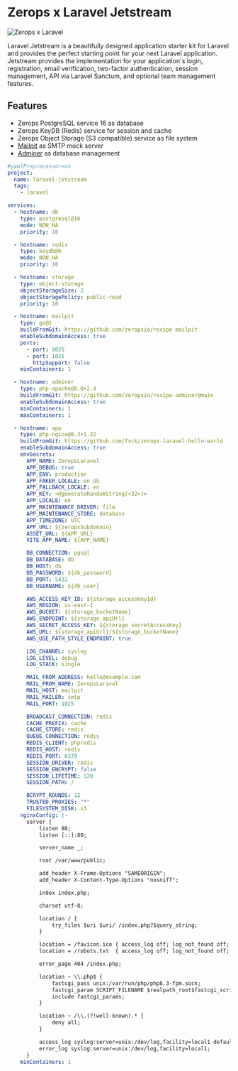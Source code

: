 # Zerops x Laravel Jetstream

![Zerops x Laravel](https://github.com/fxck/zerops-laravel-hello-world/assets/1303561/d9289e32-09bc-414b-87a4-423cb8283e9b)

Laravel Jetstream is a beautifully designed application starter kit for Laravel and provides the perfect starting point for your next Laravel application. Jetstream provides the implementation for your application's login, registration, email verification, two-factor authentication, session management, API via Laravel Sanctum, and optional team management features.


## Features
- Zerops PostgreSQL service 16 as database
- Zerops KeyDB (Redis) service for session and cache
- Zerops Object Storage (S3 compatible) service as file system
- [Mailpit](https://github.com/axllent/mailpit) as SMTP mock server
- [Adminer](https://github.com/vrana/adminer) as database management 


```yaml
#yamlPreprocessor=on
project:
  name: laravel-jetstream
  tags:
    - laravel

services:
  - hostname: db
    type: postgresql@16
    mode: NON_HA
    priority: 10

  - hostname: redis
    type: keydb@6
    mode: NON_HA
    priority: 10

  - hostname: storage
    type: object-storage
    objectStorageSize: 2
    objectStoragePolicy: public-read
    priority: 10

  - hostname: mailpit
    type: go@1
    buildFromGit: https://github.com/zeropsio/recipe-mailpit
    enableSubdomainAccess: true
    ports:
      - port: 8025
      - port: 1025
        httpSupport: false
    minContainers: 1

  - hostname: adminer
    type: php-apache@8.0+2.4
    buildFromGit: https://github.com/zeropsio/recipe-adminer@main
    enableSubdomainAccess: true
    minContainers: 1
    maxContainers: 1

  - hostname: app
    type: php-nginx@8.3+1.22
    buildFromGit: https://github.com/fxck/zerops-laravel-hello-world
    enableSubdomainAccess: true
    envSecrets:
      APP_NAME: ZeropsLaravel
      APP_DEBUG: true
      APP_ENV: production
      APP_FAKER_LOCALE: en_US
      APP_FALLBACK_LOCALE: en
      APP_KEY: <@generateRandomString(<32>)>
      APP_LOCALE: en
      APP_MAINTENANCE_DRIVER: file
      APP_MAINTENANCE_STORE: database
      APP_TIMEZONE: UTC
      APP_URL: ${zeropsSubdomain}
      ASSET_URL: ${APP_URL}
      VITE_APP_NAME: ${APP_NAME}

      DB_CONNECTION: pgsql
      DB_DATABASE: db
      DB_HOST: db
      DB_PASSWORD: ${db_password}
      DB_PORT: 5432
      DB_USERNAME: ${db_user}

      AWS_ACCESS_KEY_ID: ${storage_accessKeyId}
      AWS_REGION: us-east-1
      AWS_BUCKET: ${storage_bucketName}
      AWS_ENDPOINT: ${storage_apiUrl}
      AWS_SECRET_ACCESS_KEY: ${storage_secretAccessKey}
      AWS_URL: ${storage_apiUrl}/${storage_bucketName}
      AWS_USE_PATH_STYLE_ENDPOINT: true

      LOG_CHANNEL: syslog
      LOG_LEVEL: debug
      LOG_STACK: single

      MAIL_FROM_ADDRESS: hello@example.com
      MAIL_FROM_NAME: ZeropsLaravel
      MAIL_HOST: mailpit
      MAIL_MAILER: smtp
      MAIL_PORT: 1025

      BROADCAST_CONNECTION: redis
      CACHE_PREFIX: cache
      CACHE_STORE: redis
      QUEUE_CONNECTION: redis
      REDIS_CLIENT: phpredis
      REDIS_HOST: redis
      REDIS_PORT: 6379
      SESSION_DRIVER: redis
      SESSION_ENCRYPT: false
      SESSION_LIFETIME: 120
      SESSION_PATH: /

      BCRYPT_ROUNDS: 12
      TRUSTED_PROXIES: "*"
      FILESYSTEM_DISK: s3
    nginxConfig: |-
      server {
          listen 80;
          listen [::]:80;

          server_name _;

          root /var/www/public;

          add_header X-Frame-Options "SAMEORIGIN";
          add_header X-Content-Type-Options "nosniff";

          index index.php;

          charset utf-8;

          location / {
              try_files $uri $uri/ /index.php?$query_string;
          }

          location = /favicon.ico { access_log off; log_not_found off; }
          location = /robots.txt  { access_log off; log_not_found off; }

          error_page 404 /index.php;

          location ~ \\.php$ {
              fastcgi_pass unix:/var/run/php/php8.3-fpm.sock;
              fastcgi_param SCRIPT_FILENAME $realpath_root$fastcgi_script_name;
              include fastcgi_params;
          }

          location ~ /\\.(?!well-known).* {
              deny all;
          }

          access_log syslog:server=unix:/dev/log,facility=local1 default_short;
          error_log syslog:server=unix:/dev/log,facility=local1;
      }
    minContainers: 1

```
